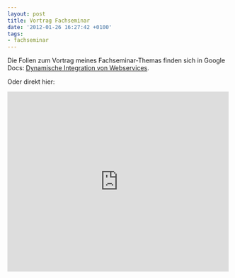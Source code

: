 ```yaml
---
layout: post
title: Vortrag Fachseminar
date: '2012-01-26 16:27:42 +0100'
tags:
- fachseminar
---
```

<p>Die Folien zum Vortrag meines Fachseminar-Themas finden sich in Google Docs: <a href="https://docs.google.com/present/edit?id=0AdTPpgm7INxMZGRyd2ZxZHdfMTgydnFmdjk3Zmg">Dynamische Integration von Webservices</a>.</p>
<p>Oder direkt hier:</p>
<p><iframe src="https://docs.google.com/present/embed?id=ddrwfqdw_182vqfv97fh&size=s" frameborder="0" width="500" height="406"></iframe></p>
